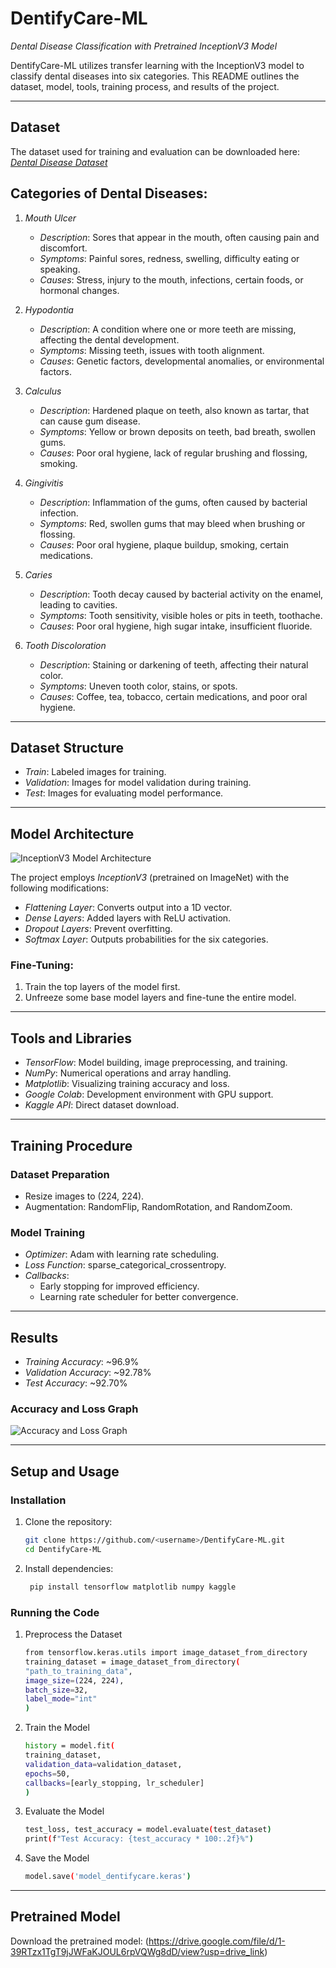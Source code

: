 # DentifyCare-ML  
*Dental Disease Classification with Pretrained InceptionV3 Model*  

DentifyCare-ML utilizes transfer learning with the InceptionV3 model to classify dental diseases into six categories. This README outlines the dataset, model, tools, training process, and results of the project.  

---

## Dataset  
The dataset used for training and evaluation can be downloaded here:  
[*Dental Disease Dataset*](https://drive.google.com/drive/folders/139hFbLExoB3QEQeYFJRJw_zQt9yjXLE1?usp=sharing)  

 
## Categories of Dental Diseases:  
1. *Mouth Ulcer*  
   - *Description*: Sores that appear in the mouth, often causing pain and discomfort.  
   - *Symptoms*: Painful sores, redness, swelling, difficulty eating or speaking.  
   - *Causes*: Stress, injury to the mouth, infections, certain foods, or hormonal changes.  

2. *Hypodontia*  
   - *Description*: A condition where one or more teeth are missing, affecting the dental development.  
   - *Symptoms*: Missing teeth, issues with tooth alignment.  
   - *Causes*: Genetic factors, developmental anomalies, or environmental factors.  

3. *Calculus*  
   - *Description*: Hardened plaque on teeth, also known as tartar, that can cause gum disease.  
   - *Symptoms*: Yellow or brown deposits on teeth, bad breath, swollen gums.  
   - *Causes*: Poor oral hygiene, lack of regular brushing and flossing, smoking.  

4. *Gingivitis*  
   - *Description*: Inflammation of the gums, often caused by bacterial infection.  
   - *Symptoms*: Red, swollen gums that may bleed when brushing or flossing.  
   - *Causes*: Poor oral hygiene, plaque buildup, smoking, certain medications.  

5. *Caries*  
   - *Description*: Tooth decay caused by bacterial activity on the enamel, leading to cavities.  
   - *Symptoms*: Tooth sensitivity, visible holes or pits in teeth, toothache.  
   - *Causes*: Poor oral hygiene, high sugar intake, insufficient fluoride.  

6. *Tooth Discoloration*  
   - *Description*: Staining or darkening of teeth, affecting their natural color.  
   - *Symptoms*: Uneven tooth color, stains, or spots.  
   - *Causes*: Coffee, tea, tobacco, certain medications, and poor oral hygiene.  


---

## Dataset Structure  
- *Train*: Labeled images for training.  
- *Validation*: Images for model validation during training.  
- *Test*: Images for evaluating model performance.  

---

## Model Architecture 
![InceptionV3 Model Architecture](https://production-media.paperswithcode.com/methods/inceptionv3onc--oview_vjAbOfw.png)

The project employs *InceptionV3* (pretrained on ImageNet) with the following modifications:  
- *Flattening Layer*: Converts output into a 1D vector.  
- *Dense Layers*: Added layers with ReLU activation.  
- *Dropout Layers*: Prevent overfitting.  
- *Softmax Layer*: Outputs probabilities for the six categories.  

### Fine-Tuning:  
1. Train the top layers of the model first.  
2. Unfreeze some base model layers and fine-tune the entire model.


---

## Tools and Libraries  
- *TensorFlow*: Model building, image preprocessing, and training.  
- *NumPy*: Numerical operations and array handling.  
- *Matplotlib*: Visualizing training accuracy and loss.  
- *Google Colab*: Development environment with GPU support.  
- *Kaggle API*: Direct dataset download.  

---

## Training Procedure  
### Dataset Preparation  
- Resize images to (224, 224).  
- Augmentation: RandomFlip, RandomRotation, and RandomZoom.  

### Model Training  
- *Optimizer*: Adam with learning rate scheduling.  
- *Loss Function*: sparse_categorical_crossentropy.  
- *Callbacks*:  
  - Early stopping for improved efficiency.  
  - Learning rate scheduler for better convergence.  

---

## Results  
- *Training Accuracy*: ~96.9%  
- *Validation Accuracy*: ~92.78%  
- *Test Accuracy*: ~92.70%  

### Accuracy and Loss Graph  
![Accuracy and Loss Graph](accuracy_loss_plot.png)  

---

## Setup and Usage  

### Installation  
1. Clone the repository:    
    ```bash
    git clone https://github.com/<username>/DentifyCare-ML.git
    cd DentifyCare-ML
   

2. Install dependencies:
   ```bash
    pip install tensorflow matplotlib numpy kaggle

### Running the Code
1. Preprocess the Dataset
    ```bash
    from tensorflow.keras.utils import image_dataset_from_directory
    training_dataset = image_dataset_from_directory(
    "path_to_training_data",
    image_size=(224, 224),
    batch_size=32,
    label_mode="int"
    )

2. Train the Model
    ```bash
    history = model.fit(
    training_dataset,
    validation_data=validation_dataset,
    epochs=50,
    callbacks=[early_stopping, lr_scheduler]
    )

3. Evaluate the Model
    ```bash
    test_loss, test_accuracy = model.evaluate(test_dataset)
    print(f"Test Accuracy: {test_accuracy * 100:.2f}%")

4. Save the Model
    ```bash
    model.save('model_dentifycare.keras')

---
## Pretrained Model
Download the pretrained model: (https://drive.google.com/file/d/1-39RTzx1TgT9jJWFaKJOUL6rpVQWg8dD/view?usp=drive_link)
